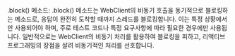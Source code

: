 .block() 메소드:
.block() 메소드는 WebClient의 비동기 호출을 동기적으로 블로킹하는 메소드로, 응답이 완전히 도착할 때까지 스레드를 블로킹합니다. 이는 특정 상황에서만 사용되어야 하며, 주로 테스트 코드나 특정 요구사항에 따라 필요한 경우에만 사용됩니다. 일반적으로는 WebClient의 비동기 처리를 활용하여 블로킹을 피하고, 리액티브 프로그래밍의 장점을 살려 비동기적인 처리를 선호합니다.